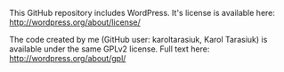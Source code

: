 This GitHub repository includes WordPress. It's license is available here: http://wordpress.org/about/license/

The code created by me (GitHub user: karoltarasiuk, Karol Tarasiuk) is available under the same GPLv2 license. Full text here: http://wordpress.org/about/gpl/